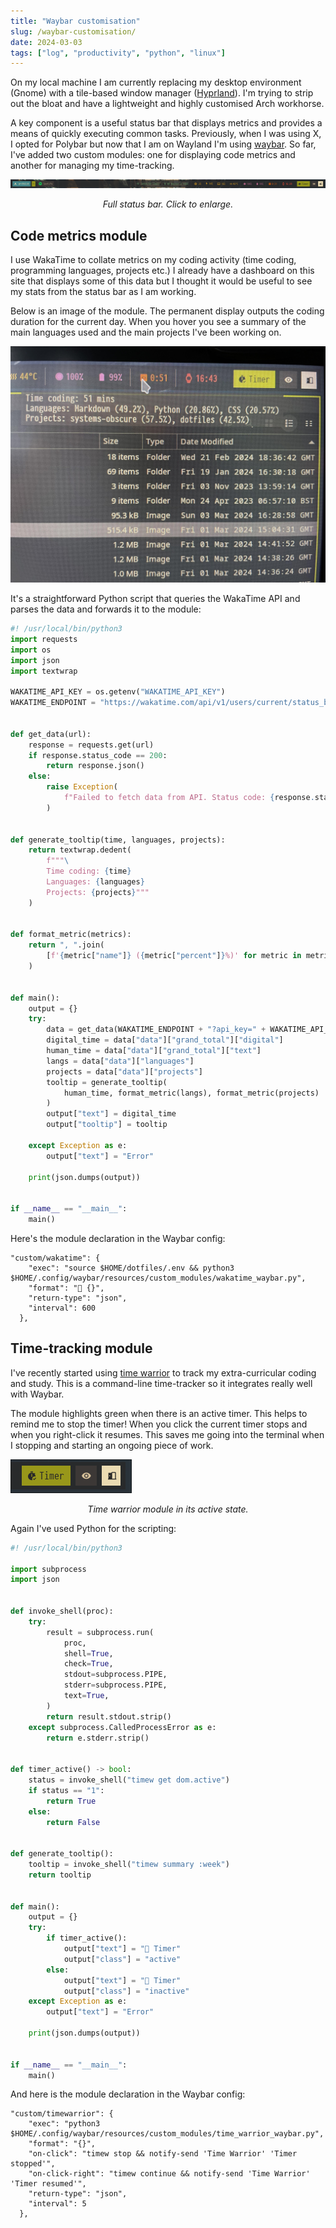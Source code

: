 ```yaml
---
title: "Waybar customisation"
slug: /waybar-customisation/
date: 2024-03-03
tags: ["log", "productivity", "python", "linux"]
---
```


On my local machine I am currently replacing my desktop environment (Gnome) with
a tile-based window manager ([Hyprland](https://github.com/hyprwm/Hyprland)).
I'm trying to strip out the bloat and have a lightweight and highly customised
Arch workhorse.

A key component is a useful status bar that displays metrics and provides a
means of quickly executing common tasks. Previously, when I was using X, I opted
for Polybar but now that I am on Wayland I'm using
[waybar](https://github.com/Alexays/Waybar). So far, I've added two custom
modules: one for displaying code metrics and another for managing my
time-tracking.

![](./img/waybar-full.png)

<div style="text-align:center;">
<i >Full status bar. Click to enlarge.</i>
</div>

## Code metrics module

I use WakaTime to collate metrics on my coding activity (time coding,
programming languages, projects etc.) I already have a dashboard on this site
that displays some of this data but I thought it would be useful to see my stats
from the status bar as I am working.

Below is an image of the module. The permanent display outputs the coding
duration for the current day. When you hover you see a summary of the main
languages used and the main projects I've been working on.

![](./img/wakatime-waybar.jpg)

It's a straightforward Python script that queries the WakaTime API and parses
the data and forwards it to the module:

```py
#! /usr/local/bin/python3
import requests
import os
import json
import textwrap

WAKATIME_API_KEY = os.getenv("WAKATIME_API_KEY")
WAKATIME_ENDPOINT = "https://wakatime.com/api/v1/users/current/status_bar/today"


def get_data(url):
    response = requests.get(url)
    if response.status_code == 200:
        return response.json()
    else:
        raise Exception(
            f"Failed to fetch data from API. Status code: {response.status_code}"
        )


def generate_tooltip(time, languages, projects):
    return textwrap.dedent(
        f"""\
        Time coding: {time}
        Languages: {languages}
        Projects: {projects}"""
    )


def format_metric(metrics):
    return ", ".join(
        [f'{metric["name"]} ({metric["percent"]}%)' for metric in metrics[:3]]
    )


def main():
    output = {}
    try:
        data = get_data(WAKATIME_ENDPOINT + "?api_key=" + WAKATIME_API_KEY)
        digital_time = data["data"]["grand_total"]["digital"]
        human_time = data["data"]["grand_total"]["text"]
        langs = data["data"]["languages"]
        projects = data["data"]["projects"]
        tooltip = generate_tooltip(
            human_time, format_metric(langs), format_metric(projects)
        )
        output["text"] = digital_time
        output["tooltip"] = tooltip

    except Exception as e:
        output["text"] = "Error"

    print(json.dumps(output))


if __name__ == "__main__":
    main()
```

Here's the module declaration in the Waybar config:

```
"custom/wakatime": {
    "exec": "source $HOME/dotfiles/.env && python3 $HOME/.config/waybar/resources/custom_modules/wakatime_waybar.py",
    "format": "󰅱 {}",
    "return-type": "json",
    "interval": 600
  },
```

## Time-tracking module

I've recently started using [time warrior](https://timewarrior.net/) to track my
extra-curricular coding and study. This is a command-line time-tracker so it
integrates really well with Waybar.

The module highlights green when there is an active timer. This helps to remind
me to stop the timer! When you click the current timer stops and when you
right-click it resumes. This saves me going into the terminal when I stopping
and starting an ongoing piece of work.

![](./img/timer-module.png)

<div style="text-align:center;">
<i >Time warrior module in its active state.</i>
</div>

Again I've used Python for the scripting:

```py
#! /usr/local/bin/python3

import subprocess
import json


def invoke_shell(proc):
    try:
        result = subprocess.run(
            proc,
            shell=True,
            check=True,
            stdout=subprocess.PIPE,
            stderr=subprocess.PIPE,
            text=True,
        )
        return result.stdout.strip()
    except subprocess.CalledProcessError as e:
        return e.stderr.strip()


def timer_active() -> bool:
    status = invoke_shell("timew get dom.active")
    if status == "1":
        return True
    else:
        return False


def generate_tooltip():
    tooltip = invoke_shell("timew summary :week")
    return tooltip


def main():
    output = {}
    try:
        if timer_active():
            output["text"] = "󱫐 Timer"
            output["class"] = "active"
        else:
            output["text"] = "󱫦 Timer"
            output["class"] = "inactive"
    except Exception as e:
        output["text"] = "Error"

    print(json.dumps(output))


if __name__ == "__main__":
    main()
```

And here is the module declaration in the Waybar config:

```
"custom/timewarrior": {
    "exec": "python3 $HOME/.config/waybar/resources/custom_modules/time_warrior_waybar.py",
    "format": "{}",
    "on-click": "timew stop && notify-send 'Time Warrior' 'Timer stopped'",
    "on-click-right": "timew continue && notify-send 'Time Warrior' 'Timer resumed'",
    "return-type": "json",
    "interval": 5
  },
```

